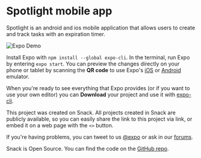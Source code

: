 # Spotlight mobile app

Spotlight is an android and ios mobile application that allows users to create and track tasks with an expiration timer. 

![Expo Demo](https://user-images.githubusercontent.com/9118865/151909045-cf47464e-f74c-4b43-90c8-ad98978805ba.gif)


Install Expo with ````npm install --global expo-cli````. In the terminal, run Expo by entering ````expo start````. You can preview the changes directly on your phone or tablet by scanning the **QR code** to use Expo's [iOS](https://apps.apple.com/us/app/expo-go/id982107779) or [Android](https://play.google.com/store/apps/details?id=host.exp.exponent&hl=en_US&gl=US) emulator.

When you're ready to see everything that Expo provides (or if you want to use your own editor) you can **Download** your project and use it with [expo-cli](https://docs.expo.io/get-started/installation).

This project was created on Snack. All projects created in Snack are publicly available, so you can easily share the link to this project via link, or embed it on a web page with the `<>` button.

If you're having problems, you can tweet to us [@expo](https://twitter.com/expo) or ask in our [forums](https://forums.expo.io/c/snack).

Snack is Open Source. You can find the code on the [GitHub repo](https://github.com/expo/snack).
